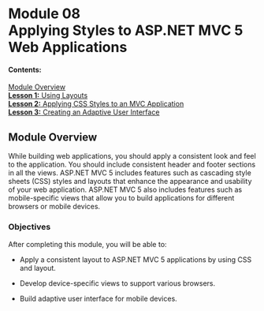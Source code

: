 # Module 08 <br> Applying Styles to ASP.NET MVC 5 Web Applications

#### Contents:

[Module Overview](08-0.md)   
[**Lesson 1:** Using Layouts](08-1.md)   
[**Lesson 2:** Applying CSS Styles to an MVC Application](08-2.md)   
[**Lesson 3:** Creating an Adaptive User Interface](08-3.md)   

## Module Overview

While building web applications, you should apply a consistent look and feel to the application. You should include consistent header and footer sections in all the views. ASP.NET MVC 5 includes features such as cascading style sheets (CSS) styles and layouts that enhance the appearance and usability of your web application. ASP.NET MVC 5 also includes features such as mobile-specific views that allow you to build applications for different browsers or mobile devices.

### Objectives

After completing this module, you will be able to:

- Apply a consistent layout to ASP.NET MVC 5 applications by using CSS and layout.

- Develop device-specific views to support various browsers.

- Build adaptive user interface for mobile devices.

